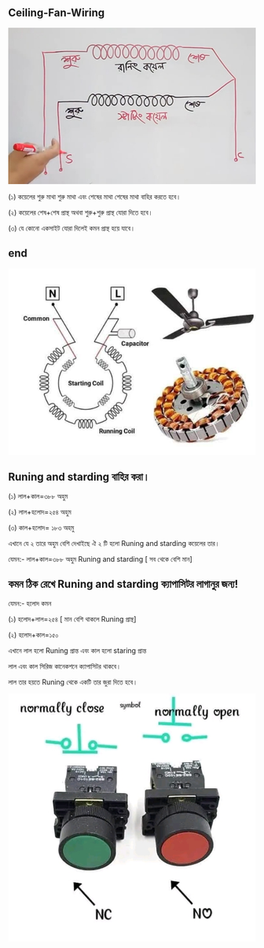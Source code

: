 ## Ceiling-Fan-Wiring


<!--[profile](./r.jpg)-->
<img src="r.jpg" width="600"/>

(১) কয়েলের শুরু মাথা শুরু মাথা এবং শেষের মাথা শেষের মাথা বাহির করতে হবে।

(২) কয়েলের শেষ+শেষ প্রান্থ অথবা শুরু+শুরু প্রান্থ যোরা দিতে হবে।

(৩) যে কোনো একসাইট যোরা দিলেই কমন প্রান্থ হয়ে যাবে।


## end

<!--[profile](./w.jpg)-->
<img src="w.jpg" width="600"/>

## Runing and starding বাহির করা।

(১) লাল+কাল=৩৮৮ অহুম

(২) লাল+হলোদ=২৫৪ অহুম

(৩) কাল+হলোদ= ১৮৩ অহমু

এখানে যে ২ তারে অহুম বেশি দেখাইছে ঐ ২ টি হলো Runing and starding কয়েলের তার।

যেমন:- লাল+কাল=৩৮৮ অহুম Runing and starding [ সব থেকে বেশি মান]

## কমন ঠিক রেখে Runing and starding ক্যাপাসিটর লাগানুর জন্য!

যেমন:- হলোদ কমন

(১) হলোদ+লাল=২৫৪ [ মান বেশি থাকলে Runing প্রান্থ]

(২) হলোদ+কাল=১৫০

এখানে লাল হলো Runing প্রান্ত এবং কাল হলো staring প্রান্ত

লাল এবং কাল সিরিজ কানেকশনে ক্যাপাসিটর থাকবে।

লাল তার হয়তে Runing থেকে একটি তার জুরা দিতে হবে।




<!--[profile](./r3.jpg)-->
<img src="r3.jpg" width="600"/>


